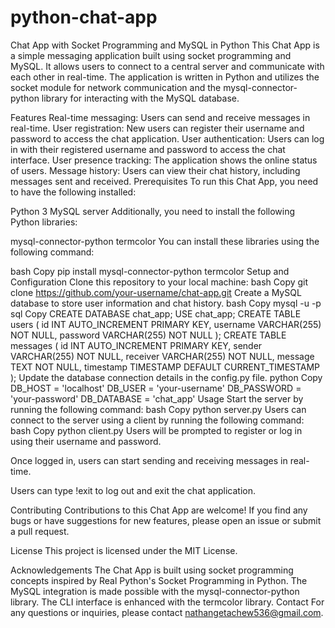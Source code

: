 # python-chat-app
Chat App with Socket Programming and MySQL in Python
This Chat App is a simple messaging application built using socket programming and MySQL. It allows users to connect to a central server and communicate with each other in real-time. The application is written in Python and utilizes the socket module for network communication and the mysql-connector-python library for interacting with the MySQL database.

Features
Real-time messaging: Users can send and receive messages in real-time.
User registration: New users can register their username and password to access the chat application.
User authentication: Users can log in with their registered username and password to access the chat interface.
User presence tracking: The application shows the online status of users.
Message history: Users can view their chat history, including messages sent and received.
Prerequisites
To run this Chat App, you need to have the following installed:

Python 3
MySQL server
Additionally, you need to install the following Python libraries:

mysql-connector-python
termcolor
You can install these libraries using the following command:

bash
Copy
pip install mysql-connector-python termcolor
Setup and Configuration
Clone this repository to your local machine:
bash
Copy
git clone https://github.com/your-username/chat-app.git
Create a MySQL database to store user information and chat history.
bash
Copy
mysql -u <username> -p
sql
Copy
CREATE DATABASE chat_app;
USE chat_app;
CREATE TABLE users (
    id INT AUTO_INCREMENT PRIMARY KEY,
    username VARCHAR(255) NOT NULL,
    password VARCHAR(255) NOT NULL
);
CREATE TABLE messages (
    id INT AUTO_INCREMENT PRIMARY KEY,
    sender VARCHAR(255) NOT NULL,
    receiver VARCHAR(255) NOT NULL,
    message TEXT NOT NULL,
    timestamp TIMESTAMP DEFAULT CURRENT_TIMESTAMP
);
Update the database connection details in the config.py file.
python
Copy
DB_HOST = 'localhost'
DB_USER = 'your-username'
DB_PASSWORD = 'your-password'
DB_DATABASE = 'chat_app'
Usage
Start the server by running the following command:
bash
Copy
python server.py
Users can connect to the server using a client by running the following command:
bash
Copy
python client.py
Users will be prompted to register or log in using their username and password.

Once logged in, users can start sending and receiving messages in real-time.

Users can type !exit to log out and exit the chat application.

Contributing
Contributions to this Chat App are welcome! If you find any bugs or have suggestions for new features, please open an issue or submit a pull request.

License
This project is licensed under the MIT License.

Acknowledgements
The Chat App is built using socket programming concepts inspired by Real Python's Socket Programming in Python.
The MySQL integration is made possible with the mysql-connector-python library.
The CLI interface is enhanced with the termcolor library.
Contact
For any questions or inquiries, please contact nathangetachew536@gmail.com.
